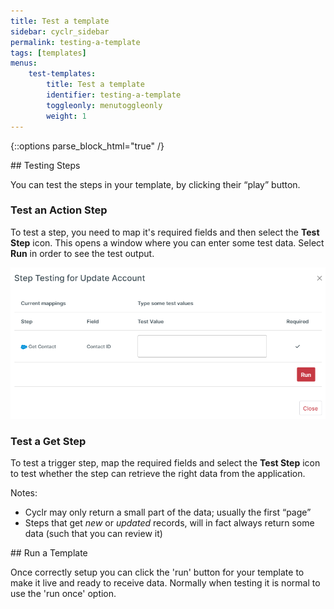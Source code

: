 ```yaml
---
title: Test a template
sidebar: cyclr_sidebar
permalink: testing-a-template
tags: [templates]
menus:
    test-templates:
        title: Test a template
        identifier: testing-a-template
        toggleonly: menutoggleonly
        weight: 1
---
```

{::options parse_block_html="true" /}
<section class="card">
## Testing Steps

You can test the steps in your template, by clicking their “play” button.

### Test an Action Step

To test a step, you need to map it's required fields and then select the **Test Step** icon. This opens a window where you can enter some test data. Select **Run** in order to see the test output.

![A screenshot of the step testing window. ](./images/test-action-step.png)

### Test a Get Step

To test a trigger step, map the required fields and select the **Test Step** icon to test whether the step can retrieve the right data from the application.

Notes:

*   Cyclr may only return a small part of the data; usually the first “page”
*   Steps that get _new_ or _updated_ records, will in fact always return some data (such that you can review it)


</section>
<section class="card">
## Run a Template

Once correctly setup  you can click the 'run' button for your template to make it live and ready to receive data. Normally when testing it is normal to use the 'run once' option.


</section>

